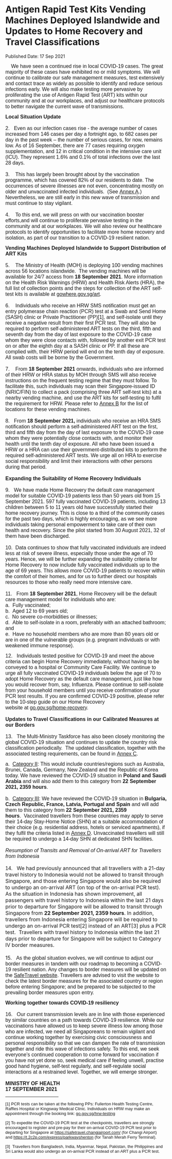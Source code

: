 <html>
    <meta http-equiv="Content-Type" content="text/html; charset=utf-8"/>
    <meta charset="utf-8"/>
    <title>Antigen Rapid Test Kits Vending Machines  Deployed Islandwide and  Updates to Home Recovery and Travel Classifications </title>
    <body><h1>Antigen Rapid Test Kits Vending Machines  Deployed Islandwide and  Updates to Home Recovery and Travel Classifications </h1>
    <p>Published Date: 17 Sep 2021</p> <p style="text-align: left;"><span style="font-size: 12pt; font-family: Arial;">&nbsp; &nbsp; We have seen a continued rise in local COVID-19 cases. The great majority of these cases have exhibited no or mild symptoms. We will continue to calibrate our safe management measures, test extensively and contact trace as widely as possible to identify and reduce serious infections early. We will also make testing more pervasive by proliferating the use of Antigen Rapid Test (ART) kits within our community and at our workplaces, and adjust our healthcare protocols to better navigate the current wave of transmissions.</span></p><p style="text-align: left;"><span style="font-family: Arial; font-size: 16px;"><strong>Local Situation Update<br><br></strong>2. &nbsp;&nbsp;</span><span style="font-family: Arial; font-size: 16px; text-align: left;">Even as our infection cases rise - the average number of cases increased from 146 cases per day a fortnight ago, to 682 cases per day in the past week – the number of serious cases, for now, remains low. As of 16 September, there are 77 cases requiring oxygen supplementation, and 12 in critical condition in the intensive care unit (ICU). They represent 1.6% and 0.1% of total infections over the last 28 days. &nbsp;<br><br>3. &nbsp; &nbsp;</span><span style="text-align: left; font-family: Arial; font-size: 16px;">This has largely been brought about by the vaccination programme, which has covered 82% of our residents to date. The occurrences of severe illnesses are not even, concentrating mostly on older and unvaccinated infected individuals.&nbsp;&nbsp;(See&nbsp;</span><u style="text-align: left; font-family: Arial; font-size: 16px;"><a href="/docs/librariesprovider5/default-document-library/annex-a19909d862a444b2eb3dc0caf6c335c63.pdf?sfvrsn=3fd4d6cb_0" title="Annex A">Annex A</a></u><span style="text-align: left; font-family: Arial; font-size: 16px;">.) Nevertheless, we are still early in this new wave of transmission and must continue to stay vigilant.<br><br>4. &nbsp; &nbsp;</span><span style="text-align: left; font-family: Arial; font-size: 16px;">To this end, we will press on with our vaccination booster efforts,</span><span style="text-align: left; font-family: Arial; font-size: 16px;">and will continue to proliferate pervasive testing in the community and at our workplaces. We will also review our healthcare protocols to identify opportunities to facilitate more home recovery and isolation, as part of our transition to a COVID-19 resilient nation.</span></p><p style="text-align: left;"><p><span style="font-family: Arial; font-size: 16px;"></span><strong style="font-family: Arial; font-size: 16px;">Vending Machines Deployed Islandwide to Support Distribution of ART Kits<br><br></strong><span style="font-family: Arial; font-size: 16px;">5. &nbsp; &nbsp;</span><span style="font-family: Arial; font-size: 16px;">The Ministry of Health (MOH) is deploying 100 vending machines across 56 locations islandwide.&nbsp;&nbsp;The vending machines will be available for 24/7 access from&nbsp;<strong>18 September 2021</strong>. More information on the&nbsp;Health Risk Warnings (HRW) and Health Risk Alerts (HRA), the full list of collection points and the steps for collection of the ART self-test kits is available at&nbsp;</span><a href="http://gowhere.gov.sg/art" style="font-family: Arial; font-size: 16px;" title="" class="" target="">gowhere.gov.sg/art</a><span style="font-family: Arial; font-size: 16px;">.<br><br>6. &nbsp; &nbsp;</span><span style="font-family: Arial; font-size: 16px;">Individuals who receive an HRW SMS notification must get an entry polymerase chain reaction (PCR) test at a Swab and Send Home (SASH) clinic or Private Practitioner (PP)[1]</span><span style="font-family: Arial; font-size: 16px;">, and self-isolate until they receive a negative result from their first PCR test. They will also be required to perform self-administered ART tests on the third, fifth and seventh day from the day of last exposure to the COVID-19 case whom they were close contacts with, followed by another exit PCR test on or after the eighth day at a SASH clinic or PP. If all these are complied with, their HRW period will end on the tenth day of exposure. All swab costs will be borne by the Government.<br><br>7. &nbsp; &nbsp;</span><span style="font-family: Arial; font-size: 16px;">From&nbsp;</span><strong style="font-family: Arial; font-size: 16px;">18 September 2021</strong><span style="font-family: Arial; font-size: 16px;">&nbsp;onwards, individuals who are informed of their HRW or HRA status by MOH through SMS will also receive instructions on the frequent testing regime that they must follow. To facilitate this, such individuals may scan their Singapore-issued ID (NRIC/FIN) to collect a pack (comprising three ART self-test kits) at a nearby vending machine, and use the ART kits for self-testing to fulfil the requirement for HRW. Please refer to&nbsp;</span><u style="font-family: Arial; font-size: 16px;"><a href="/docs/librariesprovider5/default-document-library/annex-b72b0e86f3dfa46f090590f4f74ffc690.pdf?sfvrsn=404aae0f_0" title="Annex B">Annex B</a></u><span style="font-family: Arial; font-size: 16px;">&nbsp;for the list of locations for these vending machines.<br><br>8. &nbsp; </span><span style="font-family: Arial; font-size: 16px;">From&nbsp;</span><strong style="font-family: Arial; font-size: 16px;">18 September 2021,&nbsp;</strong><span style="font-family: Arial; font-size: 16px;">individuals who receive an HRA SMS notification should perform a self-administered ART test on the first, third and fifth day from the day of last exposure to the COVID-19 case whom they were potentially close contacts with, and monitor their health until the tenth day of exposure. All who have been issued a HRW or a HRA can use their government-distributed kits to perform the required self-administered ART tests. We urge all on HRA to exercise social responsibility and limit their interactions with other persons during that period.<br><br></span><strong style="font-family: Arial; font-size: 16px;">Expanding the Suitability of Home Recovery Individuals&nbsp;<br><br></strong><span style="font-family: Arial; font-size: 16px;">9.</span><strong style="font-family: Arial; font-size: 16px;">&nbsp; &nbsp;</strong><span style="font-family: Arial; font-size: 16px;">We have made Home Recovery the default care management model for suitable COVID-19 patients less than 50 years old from 15 September 2021. 597 fully vaccinated COVID-19 patients, including 13 children between 5 to 11 years old have successfully started their home recovery journey. This is close to a third of the community cases for the past two days, which is highly encouraging, as we see more individuals taking personal empowerment to take care of their own health and recovery. Since the pilot started from 30 August 2021, 32 of them have been discharged.&nbsp;<br><br>10. &nbsp;</span><span style="font-family: Arial; font-size: 16px;">Data continues to show that fully vaccinated individuals are indeed less at risk of severe illness, especially those under the age of 70 years. Hence, we will be further expanding the suitability criteria for Home Recovery to now include fully vaccinated individuals up to the age of 69 years. This allows more COVID-19 patients to recover within the comfort of their homes, and for us to further direct our hospitals resources to those who really need more intensive care.&nbsp;<br><br>11. &nbsp;&nbsp;</span><span style="font-family: Arial; font-size: 16px;">From&nbsp;<strong>18 September 2021</strong>,&nbsp;</span><span style="font-family: Arial; font-size: 16px;">Home Recovery will be the default care management model for individuals who are:<br></span><span style="font-family: Arial; font-size: 16px;">a. &nbsp;Fully vaccinated;<br>b. &nbsp;</span><span style="font-family: Arial; font-size: 16px;">Aged 12 to 69 years old;<br>c. &nbsp;</span><span style="font-family: Arial; font-size: 16px;">No severe co-morbidities or illnesses;&nbsp;<br>d. &nbsp;</span><span style="font-family: Arial; font-size: 16px;">Able to self-isolate in a room, preferably with an attached bathroom; and<br>e. &nbsp;</span><span style="font-family: Arial; font-size: 16px;">Have no household members who are more than 80 years old or are in one of the vulnerable groups (e.g. pregnant individuals or with weakened immune response).</span></p></p><p style="text-align: left;"><span style="font-family: Arial; font-size: 16px;"><span style="font-family: Arial;">12. &nbsp; Individuals tested positive for COVID-19 and meet the above criteria can begin Home Recovery immediately, without having to be conveyed to a hospital or Community Care Facility.&nbsp;</span><span style="font-family: Arial;">We continue to urge all fully vaccinated COVID-19 individuals below the age of 70 to adopt Home Recovery as the default care management, just like how you would recover from, say, Influenza. Please continue to self-isolate from your household members until you receive confirmation of your PCR test results. If you are confirmed COVID-19 positive, please refer to the&nbsp;10-step guide on our Home Recovery website&nbsp;at&nbsp;</span><a href="https://go.gov.sg/home-recovery" title="" class="" target="">go.gov.sg/home-recovery</a>.<br><br></span><strong style="font-family: Arial; font-size: 16px;">Updates to Travel Classifications in our Calibrated Measures at our Borders&nbsp;<br><br></strong><span style="font-family: Arial; font-size: 16px;">13. &nbsp;&nbsp;</span><span style="font-family: Arial; font-size: 16px;">The Multi-Ministry Taskforce has also been closely monitoring the global COVID-19 situation and continues to update the country risk classification periodically.&nbsp;&nbsp;The updated classification, together with the associated testing requirements, can be found in&nbsp;</span><u style="font-family: Arial; font-size: 16px;"><a href="/docs/librariesprovider5/default-document-library/annex-ceec8f5888ae24cacbaf20c3e42d9c8ba.pdf?sfvrsn=682ab99e_0" title="Annex C">Annex C</a></u><span style="font-family: Arial; font-size: 16px;">.</span></p><p style="text-align: left;"><p style=""><span style="font-family: Arial; font-size: 16px;">a. &nbsp;</span><u style="font-family: Arial; font-size: 16px;">Category II</u><span style="font-family: Arial; font-size: 16px;">:&nbsp;This would include countries/regions such as&nbsp;Australia, Brunei, Canada, Germany, New Zealand and the Republic of Korea today. We have reviewed the COVID-19 situation in&nbsp;</span><strong style="font-family: Arial; font-size: 16px;">Poland and Saudi Arabia</strong><span style="font-family: Arial; font-size: 16px;">&nbsp;and will also add them to this category from&nbsp;</span><strong style="font-family: Arial; font-size: 16px;">22 September 2021, 2359 hours</strong><span style="font-family: Arial; font-size: 16px;">.<br><br>b. &nbsp;</span><u style="font-family: Arial; font-size: 16px;">Category III</u><span style="font-family: Arial; font-size: 16px;">: We have reviewed the COVID-19 situation in&nbsp;</span><strong style="font-family: Arial; font-size: 16px;">Bulgaria, Czech Republic, France, Latvia, Portugal and Spain&nbsp;</strong><span style="font-family: Arial; font-size: 16px;">and will add them to this category from</span><strong style="font-family: Arial; font-size: 16px;">&nbsp;22 September 2021, 2359 hours</strong><span style="font-family: Arial; font-size: 16px;">.&nbsp;&nbsp;Vaccinated travellers from these countries may apply to serve their 14-day Stay-Home Notice (SHN) at a suitable accommodation of their choice (e.g. residential address, hotels or serviced apartments), if they fulfil the criteria listed in&nbsp;</span><u style="font-family: Arial; font-size: 16px;"><a href="/docs/librariesprovider5/default-document-library/annex-d2875892c5d334fdebd50bf6858e62023.pdf?sfvrsn=ca46c6d1_0" title="Annex D">Annex D</a></u><span style="font-family: Arial; font-size: 16px;">. Unvaccinated travellers will still be required to undergo a 14-day SHN at dedicated SHN facilities.<br></span><span style="font-family: Arial; font-size: 16px;"><br></span><em style="font-family: Arial; font-size: 16px;">Resumption of Transits and Removal of On-arrival ART for Travellers from Indonesia&nbsp;<br><br></em><span style="font-family: Arial; font-size: 16px;">14. &nbsp;&nbsp;</span><span style="font-size: 16px;">We had previously announced that all travellers with a 21-day travel history to Indonesia would not be allowed to transit through Singapore, and those entering Singapore would also be required to undergo an on-arrival ART (on top of the on-arrival PCR test). As the situation in Indonesia has shown improvement, all passengers with travel history to Indonesia within the last 21 days prior to departure for Singapore will be allowed to transit through Singapore from&nbsp;<strong>22 September 2021, 2359 hours</strong>. In addition, travellers from Indonesia entering Singapore will be required to undergo an on-arrival PCR test[2]&nbsp;instead of an ART[3]&nbsp;plus a PCR test.&nbsp;&nbsp;Travellers with travel history to Indonesia within the last 21 days prior to departure for Singapore will be subject to Category IV border measures.<br><br>15. &nbsp;&nbsp;</span><span style="font-family: Arial; font-size: 16px;">As the global situation evolves, we will continue to adjust our border measures in tandem with our roadmap to becoming a COVID-19 resilient nation. Any changes to border measures will be updated on the&nbsp;</span><a href="https://safetravel.ica.gov.sg" style="font-family: Arial; font-size: 16px;" title="" class="" target="">SafeTravel website</a><span style="font-family: Arial; font-size: 16px;">. Travellers are advised to visit the website to check the latest border measures for the associated country or region before entering Singapore; and be prepared to be subjected to the prevailing border measures upon entry.</span></p></p><p style="text-align: left;"><p><span style="font-family: Arial; font-size: 16px;"><strong>Working together towards COVID-19 resiliency<br><br></strong>16. &nbsp;&nbsp;</span><span style="font-family: Arial; font-size: 16px;">Our current transmission levels are in line with those experienced by similar countries on a path towards COVID-19 resilience. While our vaccinations have allowed us to keep severe illness low among those who are infected, we need all Singaporeans to remain vigilant and continue working together by exercising civic consciousness and personal responsibility so that we can dampen the rate of transmission together and ride this wave of infections safely. To this end, we seek everyone’s continued cooperation to come forward for vaccination if you have not yet done so, seek medical care if feeling unwell, practise good hand hygiene, self-test regularly, and self-regulate social interactions at a restrained level. Together, we will emerge stronger.<br><br></span><strong style="font-family: Arial; font-size: 16px;">MINISTRY OF HEALTH<br></strong><strong style="font-family: Arial; font-size: 16px;">17 SEPTEMBER 2021</strong></p></p><div><hr align="left" size="1" width="33%" style="text-align: left;"><div id="ftn1" style="text-align: left;"><p style="text-align: left;"><span style="font-size: 13px; font-family: Arial;">[1] PCR tests can be taken at the following PPs: Fullerton Health Testing Centre, Raffles Hospital or Kingsway Medical Clinic. Individuals on HRW may make an appointment through the booking link:&nbsp;<span><a href="https://go.gov.sg/hrw-testing" title="" class="" target="">go.gov.sg/hrw-testing</a></span></span></p></div><div id="ftn2" style="text-align: left;"><p style="text-align: left;"><span style="font-family: Arial; font-size: 13px;">[2] To expedite the COVID-19 PCR test at the checkpoints, travellers are strongly encouraged to register and pre-pay for their on-arrival COVID-19 PCR test prior to departing for Singapore at<span class="gmail-apple-converted-space">&nbsp;</span><span><a href="https://safetravel.changiairport.com/#/" title="" class="" target="">https://safetravel.changiairport.com/</a></span>&nbsp;(for Changi Airport) and&nbsp;<span><a href="https://t.2c2p.com/express/parkwayshenton" title="" class="" target="">https://t.2c2p.com/express/parkwayshenton</a></span><span style="color: rgb(51, 51, 51);">&nbsp;</span>(for Tanah Merah Ferry Terminal).</span></p></div><div id="ftn3"><p style="text-align: left;"><span style="font-family: Arial;"><span style="font-size: 13px;">[3] &nbsp;Travellers from Bangladesh, India, Myanmar, Nepal, Pakistan, the Philippines and Sri Lanka would also undergo an on-arrival PCR instead of an ART plus a PCR test.</span></span></p></div></div></body>
</html>